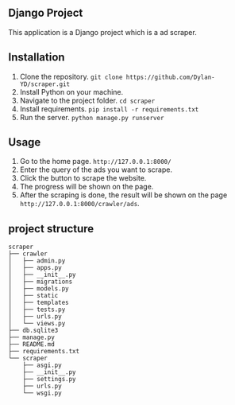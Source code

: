 ## Django Project

This application is a Django project which is a ad scraper.

## Installation
1. Clone the repository. `git clone https://github.com/Dylan-YD/scraper.git`
2. Install Python on your machine.
3. Navigate to the project folder. `cd scraper`
4. Install requirements. `pip install -r requirements.txt`
5. Run the server. `python manage.py runserver`

## Usage
1. Go to the home page. `http://127.0.0.1:8000/`
2. Enter the query of the ads you want to scrape.
3. Click the button to scrape the website.
4. The progress will be shown on the page.
5. After the scraping is done, the result will be shown on the page `http://127.0.0.1:8000/crawler/ads`.

## project structure
```
scraper
├── crawler
│   ├── admin.py
│   ├── apps.py
│   ├── __init__.py
│   ├── migrations
│   ├── models.py
│   ├── static
│   ├── templates
│   ├── tests.py
│   ├── urls.py
│   └── views.py
├── db.sqlite3
├── manage.py
├── README.md
├── requirements.txt
└── scraper
    ├── asgi.py
    ├── __init__.py
    ├── settings.py
    ├── urls.py
    └── wsgi.py
```
